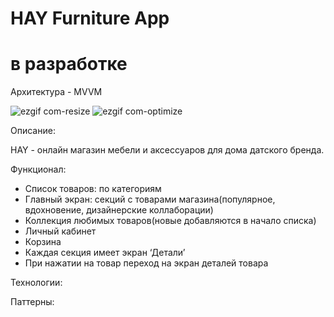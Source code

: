 # HAY Furniture App 
# в разработке
Архитектура - MVVM

![ezgif com-resize](https://github.com/katyamichal/HAY/assets/124366801/5204dd12-3946-42fd-a76c-afeb1c536f56)               ![ezgif com-optimize](https://github.com/katyamichal/HAY/assets/124366801/de82462a-7a3c-4f77-9a80-be7bd91c2e0d)



Описание:

HAY - онлайн магазин мебели и аксессуаров для дома датского бренда. 

Функционал: 

- Список товаров: по категориям
- Главный экран: секций с товарами магазина(популярное, вдохновение, дизайнерские коллаборации)
- Коллекция любимых товаров(новые добавляются в начало списка)
- Личный кабинет
- Корзина
- Каждая секция имеет экран ‘Детали’
- При нажатии на товар переход на экран деталей товара

Технологии:


Паттерны:
